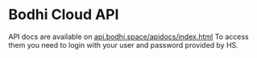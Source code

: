 # Bodhi Cloud API

API docs are available on <a href="https://api.bodhi.space/apidocs/index.html">api.bodhi.space/apidocs/index.html</a>   To access them you need to login with your user and password provided by HS.
